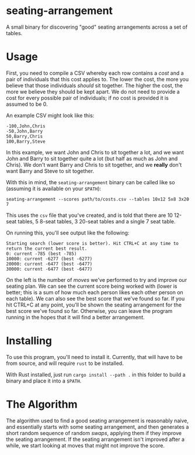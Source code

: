 # seating-arrangement

A small binary for discovering "good" seating arrangements across a set of tables.

# Usage

First, you need to compile a CSV whereby each row contains a _cost_ and a pair of individuals that this cost applies to. The lower the cost, the more you believe that those individuals *should* sit together. The higher the cost, the more we believe they should be kept apart. We do not need to provide a cost for every possible pair of individuals; if no cost is provided it is assumed to be 0.

An example CSV might look like this:

```
-100,John,Chris
-50,John,Barry
50,Barry,Chris
100,Barry,Steve
```

In this example, we want John and Chris to sit together a lot, and we want John and Barry to sit together quite a lot (but half as much as John and Chris). We don't want Barry and Chris to sit together, and we **really** don't want Barry and Steve to sit together.

With this in mind, the `seating-arrangement` binary can be called like so (assuming it is available on your `$PATH`):

```
seating-arrangement --scores path/to/costs.csv --tables 10x12 5x8 3x20 7
```

This uses the `csv` file that you've created, and is told that there are 10 12-seat tables, 5 8-seat tables, 3 20-seat tables and a single 7 seat table.

On running this, you'll see output like the following:

```
Starting search (lower score is better). Hit CTRL+C at any time to return the current best result.
0: current -785 (best -785)
10000: current -6277 (best -6277)
20000: current -6477 (best -6477)
30000: current -6477 (best -6477)
```

On the left is the number of _moves_ we've performed to try and improve our seating plan. We can see the current score being worked with (lower is better; this is a sum of how much each person likes each other person on each table). We can also see the best score that we've found so far. If you hit CTRL+C at any point, you'll be shown the seating arrangement for the best score we've found so far. Otherwise, you can leave the program running in the hopes that it will find a better arrangement.

# Installing

To use this program, you'll need to install it. Currently, that will have to be from source, and will require `rust` to be installed.

With Rust installed, just run `cargo install --path .` in this folder to build a binary and place it into a `$PATH`.

# The Algorithm

The algorithm used to find a good seating arrangement is reasonably naive, and essentially starts with some seating arrangement, and then generates a short random sequence of random _swaps_, applying them if they improve the seating arrangement. If the seating arrangement isn't improved after a while, we start looking at moves that might not improve the score.